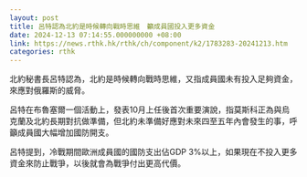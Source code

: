 ```yaml
---
layout: post
title: 呂特認為北約是時候轉向戰時思維　籲成員國投入更多資金
date: 2024-12-13 07:14:55.000000000 +08:00
link: https://news.rthk.hk/rthk/ch/component/k2/1783283-20241213.htm
categories: rthk
---
```


北約秘書長呂特認為，北約是時候轉向戰時思維，又指成員國未有投入足夠資金，來應對俄羅斯的威脅。

呂特在布魯塞爾一個活動上，發表10月上任後首次重要演說，指莫斯科正為與烏克蘭及北約長期對抗做準備，但北約未準備好應對未來四至五年內會發生的事，呼籲成員國大幅增加國防開支。

呂特提到，冷戰期間歐洲成員國的國防支出佔GDP 3%以上，如果現在不投入更多資金來防止戰爭，以後就會為戰爭付出更高代價。

